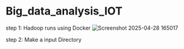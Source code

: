# Big_data_analysis_IOT

step 1: Hadoop runs using Docker
![Screenshot 2025-04-28 165017](https://github.com/user-attachments/assets/b096a10d-8660-47ae-ba87-c83ed889773c)

step 2: Make a input Directory

